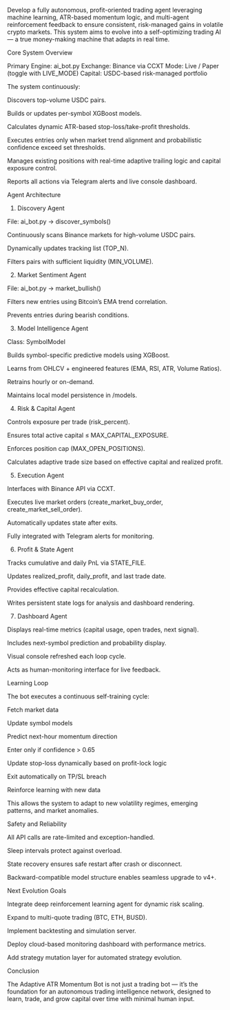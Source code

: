 Develop a fully autonomous, profit-oriented trading agent leveraging machine learning, ATR-based momentum logic, and multi-agent reinforcement feedback to ensure consistent, risk-managed gains in volatile crypto markets.
This system aims to evolve into a self-optimizing trading AI — a true money-making machine that adapts in real time.

Core System Overview

Primary Engine: ai_bot.py
Exchange: Binance via CCXT
Mode: Live / Paper (toggle with LIVE_MODE)
Capital: USDC-based risk-managed portfolio

The system continuously:

Discovers top-volume USDC pairs.

Builds or updates per-symbol XGBoost models.

Calculates dynamic ATR-based stop-loss/take-profit thresholds.

Executes entries only when market trend alignment and probabilistic confidence exceed set thresholds.

Manages existing positions with real-time adaptive trailing logic and capital exposure control.

Reports all actions via Telegram alerts and live console dashboard.

Agent Architecture
1. Discovery Agent

File: ai_bot.py → discover_symbols()

Continuously scans Binance markets for high-volume USDC pairs.

Dynamically updates tracking list (TOP_N).

Filters pairs with sufficient liquidity (MIN_VOLUME).

2. Market Sentiment Agent

File: ai_bot.py → market_bullish()

Filters new entries using Bitcoin’s EMA trend correlation.

Prevents entries during bearish conditions.

3. Model Intelligence Agent

Class: SymbolModel

Builds symbol-specific predictive models using XGBoost.

Learns from OHLCV + engineered features (EMA, RSI, ATR, Volume Ratios).

Retrains hourly or on-demand.

Maintains local model persistence in /models.

4. Risk & Capital Agent

Controls exposure per trade (risk_percent).

Ensures total active capital ≤ MAX_CAPITAL_EXPOSURE.

Enforces position cap (MAX_OPEN_POSITIONS).

Calculates adaptive trade size based on effective capital and realized profit.

5. Execution Agent

Interfaces with Binance API via CCXT.

Executes live market orders (create_market_buy_order, create_market_sell_order).

Automatically updates state after exits.

Fully integrated with Telegram alerts for monitoring.

6. Profit & State Agent

Tracks cumulative and daily PnL via STATE_FILE.

Updates realized_profit, daily_profit, and last trade date.

Provides effective capital recalculation.

Writes persistent state logs for analysis and dashboard rendering.

7. Dashboard Agent

Displays real-time metrics (capital usage, open trades, next signal).

Includes next-symbol prediction and probability display.

Visual console refreshed each loop cycle.

Acts as human-monitoring interface for live feedback.

Learning Loop

The bot executes a continuous self-training cycle:

Fetch market data

Update symbol models

Predict next-hour momentum direction

Enter only if confidence > 0.65

Update stop-loss dynamically based on profit-lock logic

Exit automatically on TP/SL breach

Reinforce learning with new data

This allows the system to adapt to new volatility regimes, emerging patterns, and market anomalies.

Safety and Reliability

All API calls are rate-limited and exception-handled.

Sleep intervals protect against overload.

State recovery ensures safe restart after crash or disconnect.

Backward-compatible model structure enables seamless upgrade to v4+.

Next Evolution Goals

Integrate deep reinforcement learning agent for dynamic risk scaling.

Expand to multi-quote trading (BTC, ETH, BUSD).

Implement backtesting and simulation server.

Deploy cloud-based monitoring dashboard with performance metrics.

Add strategy mutation layer for automated strategy evolution.

Conclusion

The Adaptive ATR Momentum Bot is not just a trading bot — it’s the foundation for an autonomous trading intelligence network, designed to learn, trade, and grow capital over time with minimal human input.

